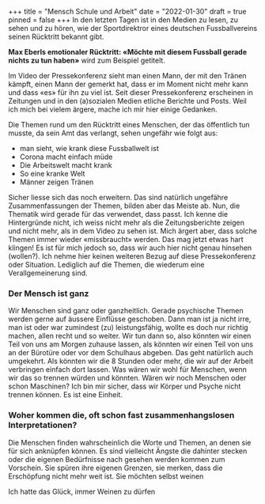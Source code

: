 +++
title = "Mensch Schule und Arbeit"
date = "2022-01-30"
draft = true
pinned = false
+++
In den letzten Tagen ist in den Medien zu lesen, zu sehen und zu hören, wie der Sportdirektror eines deutschen Fussballvereins seinen Rücktritt bekannt gibt. 

**Max Eberls emotionaler Rücktritt: «Möchte mit diesem Fussball gerade nichts zu tun haben»** wird zum Beispiel getitelt.

Im Video der Pressekonferenz sieht man einen Mann, der mit den Tränen kämpft, einen Mann der gemerkt hat, dass er im Moment nicht mehr kann und dass «es» für ihn zu viel ist. Seit dieser Pressekonferenz erscheinen in Zeitungen und in den (a)sozialen Medien etliche Berichte und Posts. Weil ich mich bei vielem ärgere, mache ich mir hier einige Gedanken. 

Die Themen rund um den Rücktritt eines Menschen, der das öffentlich tun musste, da sein Amt das verlangt, sehen ungefähr wie folgt aus:

* man sieht, wie krank diese Fussballwelt ist
* Corona macht einfach müde
* Die Arbeitswelt macht krank
* So eine kranke Welt
* Männer zeigen Tränen

Sicher liesse sich das noch erweitern. Das sind natürlich ungefähre Zusammenfassungen der Themen, bilden aber das Meiste ab. Nun, die Thematik wird gerade für das verwendet, dass passt. Ich kenne die Hintergründe nicht, ich weiss nicht mehr als die Zeitungsberichte zeigen und nicht mehr, als in dem Video zu sehen ist. Mich ärgert aber, dass solche Themen immer wieder «missbraucht» werden. Das mag jetzt etwas hart klingen! Es ist für mich jedoch so, dass wir auch hier nicht genau hinsehen (wollen?). Ich nehme hier keinen weiteren Bezug auf diese Pressekonferenz oder Situation. Lediglich auf die Themen, die wiederum eine Verallgemeinerung sind. 

### Der Mensch ist ganz

Wir Menschen sind ganz oder ganzheitlich. Gerade psychische Themen werden gerne auf äussere Einflüsse geschoben. Dann man ist ja nicht irre, man ist oder war zumindest (zu) leistungsfähig, wollte es doch nur richtig machen, allen recht und so weiter. Wir tun dann so, also könnten wir einen Teil von uns am Morgen zuhause lassen, als könnten wir einen Teil von uns an der Bürotüre oder vor dem Schulhaus abgeben. Das geht natürlich auch umgekehrt. Als könnten wir die 8 Stunden oder mehr, die wir auf der Arbeit verbringen einfach dort lassen. Was wären wir wohl für Menschen, wenn wir das so trennen würden und könnten. Wären wir noch Menschen oder schon Maschinen? Ich bin mir sicher, dass wir Körper und Psyche nicht trennen können. Es ist eine Einheit. 

### Woher kommen die, oft schon fast zusammenhangslosen Interpretationen?

Die Menschen finden wahrscheinlich die Worte und Themen, an denen sie für sich anknüpfen können. Es sind vielleicht Ängste die dahinter stecken oder die eigenen Bedürfnisse nach gesehen werden kommen zum Vorschein. Sie spüren ihre eigenen Grenzen, sie merken, dass die Erschöpfung nicht mehr weit ist. Sie möchten selbst weinen

Ich hatte das Glück, immer Weinen zu dürfen